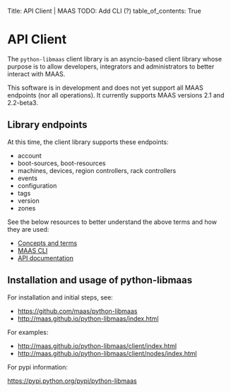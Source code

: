 Title: API Client | MAAS
TODO:  Add CLI (?)
table_of_contents: True


# API Client

The `python-libmaas` client library is an asyncio-based client library whose
purpose is to allow developers, integrators and administrators to better
interact with MAAS.

This software is in development and does not yet support all MAAS endpoints
(nor all operations). It currently supports MAAS versions 2.1 and 2.2-beta3.


## Library endpoints

At this time, the client library supports these endpoints:

- account
- boot-sources, boot-resources
- machines, devices, region controllers, rack controllers
- events
- configuration
- tags
- version
- zones

See the below resources to better understand the above terms and how they are
used:

- [Concepts and terms][concepts]
- [MAAS CLI][manage-cli]
- [API documentation][api]


## Installation and usage of python-libmaas

For installation and initial steps, see:

- https://github.com/maas/python-libmaas
- http://maas.github.io/python-libmaas/index.html

For examples:

- http://maas.github.io/python-libmaas/client/index.html
- http://maas.github.io/python-libmaas/client/nodes/index.html

For pypi information:

https://pypi.python.org/pypi/python-libmaas


<!-- LINKS -->

[manage-cli]: manage-cli.md
[concepts]: intro-concepts.md
[api]: api.md
